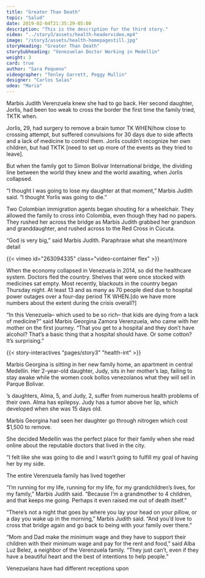 ```yaml
---
title: "Greater Than Death"
topic: "Salud"
date: 2019-02-04T21:35:29-05:00
description: "This is the description for the third story."
video: "../story3/assets/health-headervideo.mp4"
image: "/story3/assets/health-homepagestill.jpg"
storyHeading: "Greater Than Death"
storySubheading: "Venezuelan Doctor Working in Medellin"
weight: 3
card: true
author: "Sara Pequeno"
videographer: "Tenley Garrett, Peggy Mullin"
designer: "Carlos Salas"
udea: "Maria"
---
```

<p class="drop-cap">Marbis Judith Verenzuela knew she had to go back. Her second daughter, Jorlis, had been too weak to cross the border the first time the family tried, TKTK when.</p>

Jorlis, 29, had surgery to remove a brain tumor TK WHEN/how close to crossing attempt, but suffered convulsions for 30 days due to side affects and a lack of  medicine to control them. Jorlis couldn’t recognize her own children, but had TKTK [need to set up more of the events as they tried to leave].

But when the family  got to Simon Bolivar International bridge, the dividing line between the world they knew and the world awaiting, when Jorlis collapsed.

“I thought I was going to lose my daughter at that moment,” Marbis Judith said. “I thought Yorlis was going to die.”

Two Colombian immigration agents began shouting for a wheelchair. They allowed the family to cross into Colombia, even though they had no papers. They rushed her across the bridge as Marbis Judith grabbed her grandson and granddaughter, and rushed across to the Red Cross in Cúcuta.

“God is very big,” said Marbis Judith. Paraphrase what she meant/more detail

<div id="video-top"></div>

<!-- Health and saftey video go here -->
{{< vimeo id="263094335" class="video-container flex" >}}

When the economy collapsed in Venezuela in 2014, so did the healthcare system. Doctors fled the country. Shelves that were once stocked with medicines sat empty. Most recently, blackouts in the country began Thursday night. At least 13 and as many as 70 people died due to hospital power outages over a four-day period TK WHEN.[do we have more numbers about the extent during the crisis overall?]

“In this Venezuela– which used to be so rich– that kids are dying from a lack of medicine?” said Marbis Georgina Zamora Verenzuela, who came with her mother on the first journey. “That you get to a hospital and they don’t have alcohol? That’s a basic thing that a hospital should have. Or some cotton? It’s surprising.”

{{< story-interactives "pages/story3" "health-int" >}}

Marbis Georgina is sitting in her new family home, an apartment in central Medellín. Her 2-year-old daughter, Judy, sits in her mother’s lap, failing to stay awake while the women cook bollos venezolanos what they will sell in Parque Bolivar.

’s daughters, Alma, 5, and Judy, 2, suffer from numerous health problems of their own. Alma has epilepsy. Judy has a tumor above her lip, which developed when she was 15 days old.

Marbis Georgina had seen her daughter go through nitrogen which cost $1,500 to remove.

She decided Medellín was the perfect place for their family when she read online about the reputable doctors that lived in the city.

“I felt like she was going to die and I wasn’t going to fulfill my goal of having her by my side.

The entire Verenzuela family has lived together

“I’m running for my life, running for my life, for my grandchildren’s lives, for my family,” Marbis Judith said. “Because I’m a grandmother to 4 children, and that keeps me going. Perhaps it even raised me out of death itself.”

“There’s not a night that goes by where you lay your head on your pillow, or a day you wake up in the morning,” Marbis Judith said. “And you’d love to cross that bridge again and go back to being with your family over there.”

“Mom and Dad make the minimum wage and they have to support their children with their minimum wage and pay for the rent and food,” said Alba Luz Belez, a neighbor of the Verenzuela family. “They just can’t, even if they have a beautiful heart and the best of intentions to help people.”

Venezuelans have had different receptions upon
